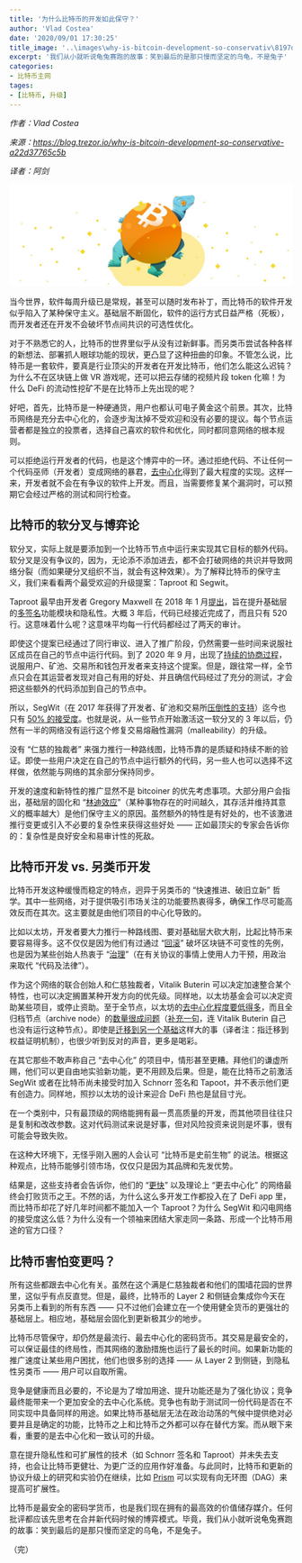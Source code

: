 ```yaml
---
title: '为什么比特币的开发如此保守？'
author: 'Vlad Costea'
date: '2020/09/01 17:30:25'
title_image: '..\images\why-is-bitcoin-development-so-conservativ\8197d19c7bd24c74a3bd8c748d17f10f.jpg'
excerpt: '我们从小就听说龟兔赛跑的故事：笑到最后的是那只慢而坚定的乌龟，不是兔子'
categories:
- 比特币主网
tages:
- [比特币, 升级]
---
```


*作者：Vlad Costea*

*来源：<https://blog.trezor.io/why-is-bitcoin-development-so-conservative-a22d37765c5b>*

*译者：阿剑*


![1](..\images\why-is-bitcoin-development-so-conservativ\8197d19c7bd24c74a3bd8c748d17f10f.jpg)

当今世界，软件每周升级已是常规，甚至可以随时发布补丁，而比特币的软件开发似乎陷入了某种保守主义。基础层不断固化，软件的运行方式日益严格（死板），而开发者还在开发不会破坏节点间共识的可选性优化。

对于不熟悉它的人，比特币的世界里似乎从没有过新鲜事。而另类币尝试各种各样的新想法、部署抓人眼球功能的现状，更凸显了这种扭曲的印象。不管怎么说，比特币是一套软件，要真是行业顶尖的开发者在开发比特币，他们怎么能这么迟钝？为什么不在区块链上做 VR 游戏呢，还可以把云存储的视频片段 token 化嘛！为什么 DeFi 的流动性挖矿不是在比特币上先出现的呢？

好吧，首先，比特币是一种硬通货，用户也都认可电子黄金这个前景。其次，比特币网络是充分去中心化的，会逐步淘汰掉不受欢迎和没有必要的提议。每个节点运营者都是独立的投票者，选择自己喜欢的软件和优化，同时都同意网络的根本规则。

可以拒绝运行开发者的代码，也是这个博弈中的一环。通过拒绝代码、不让任何一个代码巫师（开发者）变成网络的暴君，[去中心化](https://blog.trezor.io/centralized-vs-decentralized-networks-87b2c0d03548)得到了最大程度的实现。这样一来，开发者就不会在有争议的软件上开发。而且，当需要修复某个漏洞时，可以预期它会经过严格的测试和同行检查。

## 比特币的软分叉与博弈论

软分叉，实际上就是要添加到一个比特币节点中运行来实现其它目标的额外代码。软分叉是没有争议的，因为，无论添不添加进去，都不会打破网络的共识并导致网络分裂（而如果硬分叉组织不当，就会有这种效果）。为了解释比特币的保守主义，我们来看看两个最受欢迎的升级提案：Taproot 和 Segwit。

Taproot 最早由开发者 Gregory Maxwell 在 2018 年 1 月[提出](https://lists.linuxfoundation.org/pipermail/bitcoin-dev/2018-January/015614.html)，旨在提升基础层的[多签名](https://wiki.trezor.io/MultiSig)功能模块和隐私性。大概 3 年后，代码已经接近完成了，而且只有 520 行。这意味着什么呢？这意味平均每一行代码都经过了两天的审计。

即使这个提案已经通过了同行审议、进入了推广阶段，仍然需要一些时间来说服社区成员在自己的节点中运行代码。到了 2020 年 9 月，出现了[持续的协商过程](https://www.reddit.com/r/Bitcoin/comments/hrlpnc/technical_taproot_why_activate/fyqbn8s/?utm_source=share&utm_medium=web2x&context=3)，说服用户、矿池、交易所和钱包开发者来支持这个提案。但是，跟往常一样，全节点只会在其运营者发现对自己有用的好处、并且确信代码经过了充分的测试，才会把这些额外的代码添加到自己的节点中。

所以，SegWit（在 2017 年获得了开发者、矿池和交易所[压倒性的支持](https://en.bitcoin.it/wiki/Segwit_support)）迄今也只有 [50% 的接受度](https://charts.woobull.com/bitcoin-segwit-adoption/)。也就是说，从一些节点开始激活这一软分叉的 3 年以后，仍然有一半的网络没有运行这个修复交易熔融性漏洞（malleability）的升级。

没有 “仁慈的独裁者” 来强力推行一种路线图，比特币靠的是质疑和持续不断的验证。即使一些用户决定在自己的节点中运行额外的代码，另一些人也可以选择不这样做，依然能与网络的其余部分保持同步。

开发的速度和新特性的推广显然不是 bitcoiner 的优先考虑事项。大部分用户会指出，基础层的固化和 “[林迪效应](https://en.wikipedia.org/wiki/Lindy_effect)”（某种事物存在的时间越久，其存活并维持其意义的概率越大）是他们保守主义的原因。虽然额外的特性是有好处的，也不该激进推行变更或引入不必要的复杂性来获得这些好处 —— 正如最顶尖的专家会告诉你的：复杂性是良好安全和易审计性的死敌。

## 比特币开发 vs. 另类币开发

比特币开发这种缓慢而稳定的特点，迥异于另类币的 “快速推进、破旧立新” 哲学。其中一些网络，对于提供吸引市场关注的功能要热衷得多，确保工作尽可能高效反而在其次。这主要就是由他们项目的中心化导致的。

比如以太坊，开发者要大力推行一种路线图、要对基础层大砍大削，比起比特币来要容易得多。这不仅仅是因为他们有过通过 “[回滚](https://bitcoinmagazine.com/articles/ethereum-s-dao-forking-crisis-the-bitcoin-perspective-1467404395)” 破坏区块链不可变性的先例，也是因为某些创始人热衷于 “[治理](https://blog.goodaudience.com/blockchain-governance-101-eea5201d7992)”（在有关协议的事情上使用人力干预，用政治来取代 “代码及法律”）。

作为这个网络的联合创始人和仁慈独裁者，Vitalik Buterin 可以决定加速整合某个特性，也可以决定搁置某种开发方向的优先级。同样地，以太坊基金会可以决定资助某些项目，或停止资助。至于全节点，以太坊的[去中心化程度要低得多](https://www.ethernodes.org/)，而且全归档节点（archive node）的[数量很成问题](https://decrypt.co/24779/ethereum-archive-nodes-now-take-up-4-terabytes-of-space)（[补充一句](https://www.whatbitcoindid.com/podcast/bitcoin-vs-ethereum-with-samson-mow-vitalik-buterin)，连 Vitalik Buterin 自己也没有运行这种节点）。即使是[迁移到另一个基础](https://ethresear.ch/t/alternative-proposal-for-early-eth1-eth2-merge/6666)这样大的事（译者注：指迁移到权益证明机制），也很少听到反对的声音，更多是喝彩。

在其它那些不敢声称自己 “去中心化” 的项目中，情形甚至更糟。拜他们的谦虚所赐，他们可以更自由地实验新功能，更不用顾及后果。但是，能在比特币之前激活 SegWit 或者在比特币尚未接受时加入 Schnorr 签名和 Tapoot，并不表示他们更有创造力。同样地，照抄以太坊的设计来迎合 DeFi 热也是鼠目寸光。

在一个类别中，只有最顶级的网络能拥有最一贯高质量的开发，而其他项目往往只是复制和改改参数。这对代码测试来说是好事，但对风险投资来说则是坏事，很有可能会导致失败。

在这种大环境下，无怪乎刚入圈的人会认可 “比特币是史前生物” 的说法。根据这种观点，比特币能够引领市场，仅仅只是因为其品牌和先发优势。

结果是，这些支持者会告诉你，他们的 “[更快](https://bitcoin-takeover.com/bitcoin-is-not-slow-its-highly-secure/)” 以及理论上 “更去中心化” 的网络最终会打败货币之王。不然的话，为什么这么多开发工作都投入在了 DeFi app 里， 而比特币却花了好几年时间都不能加入一个 Taproot？为什么 SegWit 和闪电网络的接受度这么低？为什么没有一个领袖来团结大家走同一条路、形成一个比特币用途的官方口径？

## 比特币害怕变更吗？

所有这些都跟去中心化有关。虽然在这个满是仁慈独裁者和他们的围墙花园的世界里，这似乎有点反直觉。但是，最终，比特币的 Layer 2 和侧链会集成你今天在另类币上看到的所有东西 —— 只不过他们会建立在一个使用健全货币的更强壮的基础层上。相应地，基础层会固化到更新极其少的地步。

比特币尽管保守，却仍然是最流行、最去中心化的密码货币。其交易是最安全的，可以保证最佳的终局性，而其网络的激励措施也运行了最长的时间。如果新功能的推广速度让某些用户困扰，他们也很多别的选择 —— 从 Layer 2 到侧链，到隐私性另类币 —— 用户可以自取所需。

竞争是健康而且必要的，不论是为了增加用途、提升功能还是为了强化协议；竞争最终能带来一个更加安全的去中心化系统。竞争也有助于测试同一份代码是否在不同实现中具备同样的用途。如果比特币基础层无法在政治动荡的气候中提供绝对必要并且是确定的功能，比特币之上和比特币之外都可以存在替代方案。而从眼下来看，重要的是去中心化和一致认可的升级。

意在提升隐私性和可扩展性的技术（如 Schnorr 签名和 Taproot）并未失去支持，也会让比特币更健壮、为更广泛的应用作好准备。与此同时，比特币和更新的协议升级上的研究和实验仍在继续，比如 [Prism](https://arxiv.org/pdf/1909.11261.pdf) 可以实现有向无环图（DAG）来提高可扩展性。

比特币是最安全的密码学货币，也是我们现在拥有的最高效的价值储存媒介。任何批评都应该先思考在合并新代码时候的博弈模式。毕竟，我们从小就听说龟兔赛跑的故事：笑到最后的是那只慢而坚定的乌龟，不是兔子。

（完）


